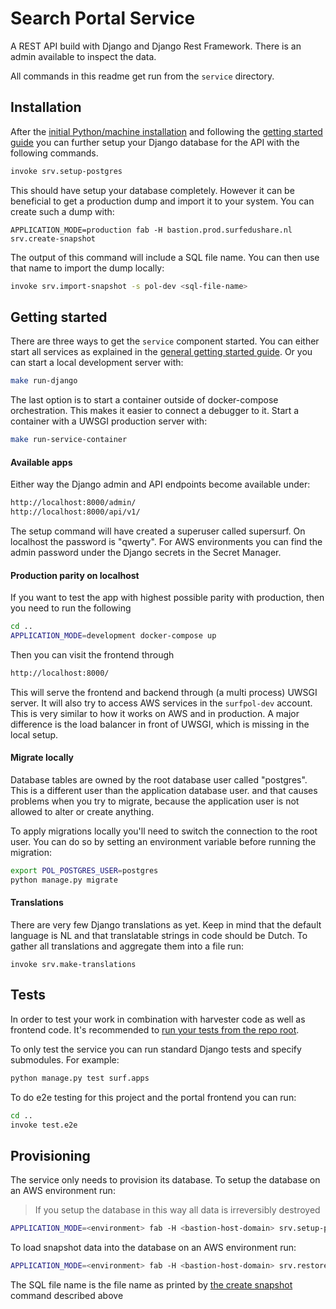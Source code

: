 Search Portal Service
=====================

A REST API build with Django and Django Rest Framework.
There is an admin available to inspect the data.

All commands in this readme get run from the ``service`` directory.


Installation
------------

After the [initial Python/machine installation](../README.md#installation) 
and following the [getting started guide](../README.md#getting-started)
you can further setup your Django database for the API with the following commands.

```bash
invoke srv.setup-postgres
```

This should have setup your database completely.
However it can be beneficial to get a production dump and import it to your system.
You can create such a dump with:

```
APPLICATION_MODE=production fab -H bastion.prod.surfedushare.nl srv.create-snapshot
```

The output of this command will include a SQL file name. You can then use that name to import the dump locally:

```bash
invoke srv.import-snapshot -s pol-dev <sql-file-name>
```


Getting started
---------------

There are three ways to get the ``service`` component started.
You can either start all services as explained in the [general getting started guide](../README.md#getting-started).
Or you can start a local development server with:

```bash
make run-django
```

The last option is to start a container outside of docker-compose orchestration.
This makes it easier to connect a debugger to it.
Start a container with a UWSGI production server with:

```bash
make run-service-container
```


#### Available apps

Either way the Django admin and API endpoints become available under:

```bash
http://localhost:8000/admin/
http://localhost:8000/api/v1/
```

The setup command will have created a superuser called supersurf. On localhost the password is "qwerty".
For AWS environments you can find the admin password under the Django secrets in the Secret Manager.


#### Production parity on localhost

If you want to test the app with highest possible parity with production,
then you need to run the following

```bash
cd ..
APPLICATION_MODE=development docker-compose up
```

Then you can visit the frontend through

```bash
http://localhost:8000/
```

This will serve the frontend and backend through (a multi process) UWSGI server.
It will also try to access AWS services in the ``surfpol-dev`` account.
This is very similar to how it works on AWS and in production.
A major difference is the load balancer in front of UWSGI, which is missing in the local setup.


#### Migrate locally

Database tables are owned by the root database user called "postgres".
This is a different user than the application database user.
and that causes problems when you try to migrate,
because the application user is not allowed to alter or create anything.

To apply migrations locally you'll need to switch the connection to the root user.
You can do so by setting an environment variable before running the migration:

```bash
export POL_POSTGRES_USER=postgres
python manage.py migrate
```


#### Translations

There are very few Django translations as yet.
Keep in mind that the default language is NL and that translatable strings in code should be Dutch.
To gather all translations and aggregate them into a file run:

```
invoke srv.make-translations
```


Tests
-----

In order to test your work in combination with harvester code as well as frontend code.
It's recommended to [run your tests from the repo root](../README.md#tests).

To only test the service you can run standard Django tests and specify submodules.
For example:

```bash
python manage.py test surf.apps
```

To do e2e testing for this project and the portal frontend you can run:

```bash
cd ..
invoke test.e2e
```


Provisioning
------------

The service only needs to provision its database. To setup the database on an AWS environment run:

> If you setup the database in this way all data is irreversibly destroyed

```bash
APPLICATION_MODE=<environment> fab -H <bastion-host-domain> srv.setup-postgres
```

To load snapshot data into the database on an AWS environment run:

```bash
APPLICATION_MODE=<environment> fab -H <bastion-host-domain> srv.restore-snapshot -s pol-dev <sql-file-name>
```

The SQL file name is the file name as printed by [the create snapshot](README.md#installation) command described above
